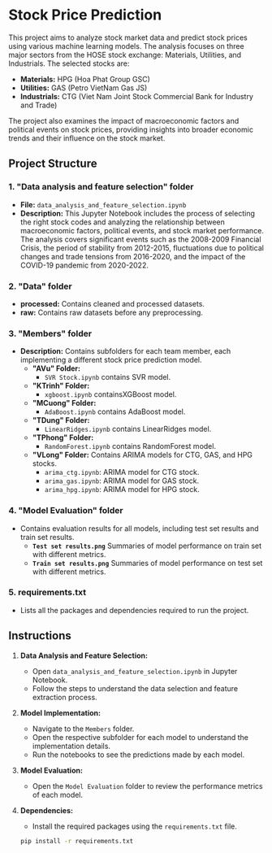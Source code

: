 # Stock Price Prediction 
This project aims to analyze stock market data and predict stock prices using various machine learning models. The analysis focuses on three major sectors from the HOSE stock exchange: Materials, Utilities, and Industrials. The selected stocks are:
- **Materials:** HPG (Hoa Phat Group GSC)
- **Utilities:** GAS (Petro VietNam Gas JS)
- **Industrials:** CTG (Viet Nam Joint Stock Commercial Bank for Industry and Trade)

The project also examines the impact of macroeconomic factors and political events on stock prices, providing insights into broader economic trends and their influence on the stock market.
## Project Structure

### 1. "Data analysis and feature selection" folder
- **File:** `data_analysis_and_feature_selection.ipynb`
- **Description:** This Jupyter Notebook includes the process of selecting the right stock codes and analyzing the relationship between macroeconomic factors, political events, and stock market performance. The analysis covers significant events such as the 2008-2009 Financial Crisis, the period of stability from 2012-2015, fluctuations due to political changes and trade tensions from 2016-2020, and the impact of the COVID-19 pandemic from 2020-2022.

### 2. "Data" folder 
- **processed:** Contains cleaned and processed datasets.
- **raw:** Contains raw datasets before any preprocessing.

### 3. "Members" folder
- **Description:** Contains subfolders for each team member, each implementing a different stock price prediction model.
  - **"AVu" Folder:**
    - `SVR Stock.ipynb` contains SVR model.
  - **"KTrinh" Folder:**
    - `xgboost.ipynb` containsXGBoost model.
  - **"MCuong" Folder:**
    - `AdaBoost.ipynb` contains AdaBoost model.
  - **"TDung" Folder:**
    - `LinearRidges.ipynb` contains LinearRidges model.
  - **"TPhong" Folder:**
    - `RandomForest.ipynb` contains RandomForest model.
  - **"VLong" Folder:** Contains ARIMA models for CTG, GAS, and HPG stocks.
    - `arima_ctg.ipynb`: ARIMA model for CTG stock.
    - `arima_gas.ipynb`: ARIMA model for GAS stock.
    - `arima_hpg.ipynb`: ARIMA model for HPG stock.

### 4. "Model Evaluation" folder
- Contains evaluation results for all models, including test set results and train set results.
  - **`Test set results.png`** Summaries of model performance on train set with different metrics.
  - **`Train set results.png`** Summaries of model performance on test set with different metrics.
### 5. requirements.txt
-  Lists all the packages and dependencies required to run the project.

## Instructions

1. **Data Analysis and Feature Selection:**
   - Open `data_analysis_and_feature_selection.ipynb` in Jupyter Notebook.
   - Follow the steps to understand the data selection and feature extraction process.

2. **Model Implementation:**
   - Navigate to the `Members` folder.
   - Open the respective subfolder for each model to understand the implementation details.
   - Run the notebooks to see the predictions made by each model.

3. **Model Evaluation:**
   - Open the `Model Evaluation` folder to review the performance metrics of each model.

4. **Dependencies:**
   - Install the required packages using the `requirements.txt` file.
   ```bash
   pip install -r requirements.txt

